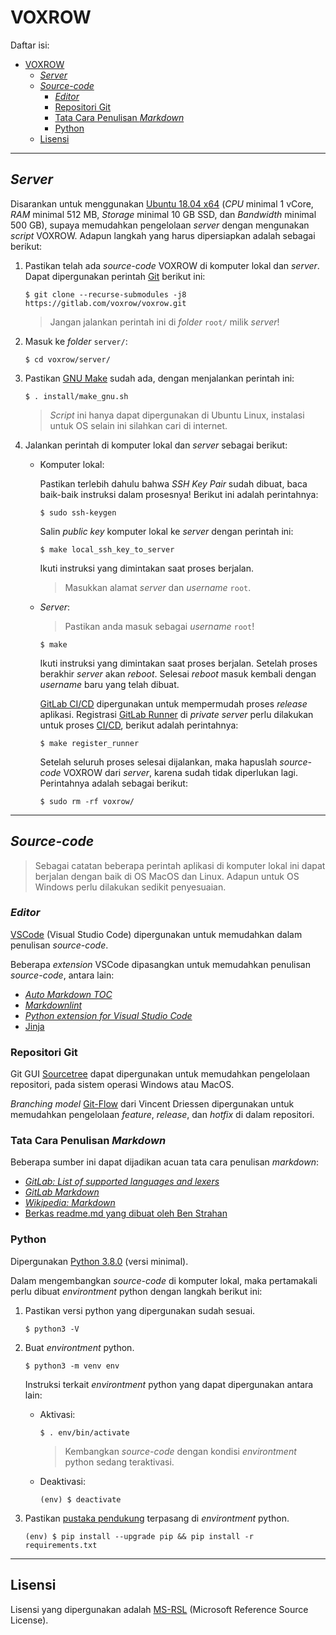 <!--
Copyright 2020 Pipin Fitriadi <pipinfitriadi@gmail.com>

Licensed under the Microsoft Reference Source License (MS-RSL)

This license governs use of the accompanying software. If you use the
software, you accept this license. If you do not accept the license, do not
use the software.

1. Definitions

The terms "reproduce," "reproduction" and "distribution" have the same
meaning here as under U.S. copyright law.

"You" means the licensee of the software.

"Your company" means the company you worked for when you downloaded the
software.

"Reference use" means use of the software within your company as a reference,
in read only form, for the sole purposes of debugging your products,
maintaining your products, or enhancing the interoperability of your
products with the software, and specifically excludes the right to
distribute the software outside of your company.

"Licensed patents" means any Licensor patent claims which read directly on
the software as distributed by the Licensor under this license.

2. Grant of Rights

(A) Copyright Grant- Subject to the terms of this license, the Licensor
grants you a non-transferable, non-exclusive, worldwide, royalty-free
copyright license to reproduce the software for reference use.

(B) Patent Grant- Subject to the terms of this license, the Licensor grants
you a non-transferable, non-exclusive, worldwide, royalty-free patent
license under licensed patents for reference use.

3. Limitations

(A) No Trademark License- This license does not grant you any rights to use
the Licensor's name, logo, or trademarks.

(B) If you begin patent litigation against the Licensor over patents that
you think may apply to the software (including a cross-claim or counterclaim
in a lawsuit), your license to the software ends automatically.

(C) The software is licensed "as-is." You bear the risk of using it. The
Licensor gives no express warranties, guarantees or conditions. You may have
additional consumer rights under your local laws which this license cannot
change. To the extent permitted under your local laws, the Licensor excludes
the implied warranties of merchantability, fitness for a particular purpose
and non-infringement.
-->

# VOXROW

Daftar isi:

<!-- TOC -->

- [VOXROW](#voxrow)
    - [_Server_](#_server_)
    - [_Source-code_](#_source-code_)
        - [_Editor_](#_editor_)
        - [Repositori Git](#repositori-git)
        - [Tata Cara Penulisan _Markdown_](#tata-cara-penulisan-_markdown_)
        - [Python](#python)
    - [Lisensi](#lisensi)

<!-- /TOC -->

---

## _Server_

Disarankan untuk menggunakan [Ubuntu 18.04 x64](https://ubuntu.com/download/desktop)
(_CPU_ minimal 1 vCore, _RAM_ minimal 512 MB, _Storage_ minimal 10 GB SSD, dan _Bandwidth_
minimal 500 GB), supaya memudahkan pengelolaan _server_ dengan mengunakan _script_
VOXROW. Adapun langkah yang harus dipersiapkan adalah sebagai berikut:

1. Pastikan telah ada _source-code_ VOXROW di komputer lokal dan _server_. Dapat
dipergunakan perintah [Git](https://git-scm.com/) berikut ini:

    ```shell
    $ git clone --recurse-submodules -j8 https://gitlab.com/voxrow/voxrow.git
    ```

    > Jangan jalankan perintah ini di _folder_ `root/` milik _server_!

2. Masuk ke _folder_ `server/`:

    ```shell
    $ cd voxrow/server/
    ```

3. Pastikan [GNU Make](https://www.gnu.org/software/make/) sudah ada, dengan
menjalankan perintah ini:

    ```shell
    $ . install/make_gnu.sh
    ```

    > _Script_ ini hanya dapat dipergunakan di Ubuntu Linux, instalasi untuk OS
    selain ini silahkan cari di internet.

4. Jalankan perintah di komputer lokal dan _server_ sebagai berikut:

    - Komputer lokal:

        Pastikan terlebih dahulu bahwa _SSH Key Pair_ sudah dibuat, baca baik-baik
        instruksi dalam prosesnya! Berikut ini adalah perintahnya:

        ```shell
        $ sudo ssh-keygen
        ```

        Salin _public key_ komputer lokal ke _server_ dengan perintah ini:

        ```shell
        $ make local_ssh_key_to_server
        ```

        Ikuti instruksi yang dimintakan saat proses berjalan.

        > Masukkan alamat _server_ dan _username_ `root`.

    - _Server_:

        > Pastikan anda masuk sebagai _username_ `root`!

        ```shell
        $ make
        ```

        Ikuti instruksi yang dimintakan saat proses berjalan. Setelah proses berakhir
        _server_ akan _reboot_. Selesai _reboot_ masuk kembali dengan _username_
        baru yang telah dibuat.

        [GitLab CI/CD](https://docs.gitlab.com/ee/ci/) dipergunakan untuk mempermudah
        proses _release_ aplikasi. Registrasi [GitLab Runner](https://docs.gitlab.com/runner/)
        di _private server_ perlu dilakukan untuk proses [CI/CD](https://en.wikipedia.org/wiki/CI/CD),
        berikut adalah perintahnya:

        ```shell
        $ make register_runner
        ```

        Setelah seluruh proses selesai dijalankan, maka hapuslah _source-code_
        VOXROW dari _server_, karena sudah tidak diperlukan lagi. Perintahnya
        adalah sebagai berikut:

        ```shell
        $ sudo rm -rf voxrow/
        ```

---

## _Source-code_

> Sebagai catatan beberapa perintah aplikasi di komputer lokal ini dapat berjalan
dengan baik di OS MacOS dan Linux. Adapun untuk OS Windows perlu dilakukan sedikit
penyesuaian.

### _Editor_

[VSCode](https://code.visualstudio.com/) (Visual Studio Code) dipergunakan untuk
memudahkan dalam penulisan _source-code_.

Beberapa _extension_ VSCode dipasangkan untuk memudahkan penulisan _source-code_,
antara lain:

- [_Auto Markdown TOC_](https://marketplace.visualstudio.com/items?itemName=huntertran.auto-markdown-toc)
- [_Markdownlint_](https://marketplace.visualstudio.com/items?itemName=DavidAnson.vscode-markdownlint)
- [_Python extension for Visual Studio Code_](https://marketplace.visualstudio.com/items?itemName=ms-python.python)
- [Jinja](https://marketplace.visualstudio.com/items?itemName=wholroyd.jinja)

### Repositori Git

Git GUI [Sourcetree](https://www.sourcetreeapp.com/) dapat
dipergunakan untuk memudahkan pengelolaan repositori, pada sistem operasi Windows
atau MacOS.

_Branching model_ [Git-Flow](https://github.com/nvie/gitflow) dari Vincent Driessen
dipergunakan untuk memudahkan pengelolaan _feature_, _release_, dan _hotfix_ di
dalam repositori.

### Tata Cara Penulisan _Markdown_

Beberapa sumber ini dapat dijadikan acuan tata cara penulisan _markdown_:

- [_GitLab: List of supported languages and lexers_](https://github.com/rouge-ruby/rouge/wiki/List-of-supported-languages-and-lexers)
- [_GitLab Markdown_](https://docs.gitlab.com/ee/user/markdown.html)
- [_Wikipedia: Markdown_](https://en.m.wikipedia.org/wiki/Markdown)
- [Berkas readme.md yang dibuat oleh Ben Strahan](https://gist.github.com/benstr/8744304#file-readme-md)

### Python

Dipergunakan [Python 3.8.0](https://www.python.org/downloads/release/python-380/)
(versi minimal).

Dalam mengembangkan _source-code_ di komputer lokal, maka pertamakali perlu dibuat
_environtment_ python dengan langkah berikut ini:

1. Pastikan versi python yang dipergunakan sudah sesuai.

    ```shell
    $ python3 -V
    ````

2. Buat _environtment_ python.

    ```shell
    $ python3 -m venv env
    ````

    Instruksi terkait _environtment_ python yang dapat dipergunakan antara lain:

    - Aktivasi:

        ```shell
        $ . env/bin/activate
        ```

        > Kembangkan _source-code_ dengan kondisi _environtment_ python sedang teraktivasi.

    - Deaktivasi:

        ```shell
        (env) $ deactivate
        ```

3. Pastikan [pustaka pendukung](requirements.txt) terpasang di _environtment_ python.

    ```shell
    (env) $ pip install --upgrade pip && pip install -r requirements.txt
    ```

---

## Lisensi

Lisensi yang dipergunakan adalah [MS-RSL](LICENSE) (Microsoft Reference Source License).
